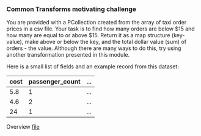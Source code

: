 <!--
Licensed under the Apache License, Version 2.0 (the "License");
you may not use this file except in compliance with the License.
You may obtain a copy of the License at
http://www.apache.org/licenses/LICENSE-2.0
Unless required by applicable law or agreed to in writing, software
distributed under the License is distributed on an "AS IS" BASIS,
WITHOUT WARRANTIES OR CONDITIONS OF ANY KIND, either express or implied.
See the License for the specific language governing permissions and
limitations under the License.
-->

### Common Transforms motivating challenge

You are provided with a PCollection created from the array of taxi order prices in a csv file. Your task is to find how many orders are below $15 and how many are equal to or above $15. Return it as a map structure (key-value), make above or below the key, and the total dollar value (sum) of orders - the value. Although there are many ways to do this, try using another transformation presented in this module.

Here is a small list of fields and an example record from this dataset:

| cost | passenger_count | ... |
|------|-----------------|-----|
| 5.8  | 1               | ... |
| 4.6  | 2               | ... |
| 24   | 1               | ... |

Overview [file](https://storage.googleapis.com/apache-beam-samples/nyc_taxi/misc/sample1000.csv)
